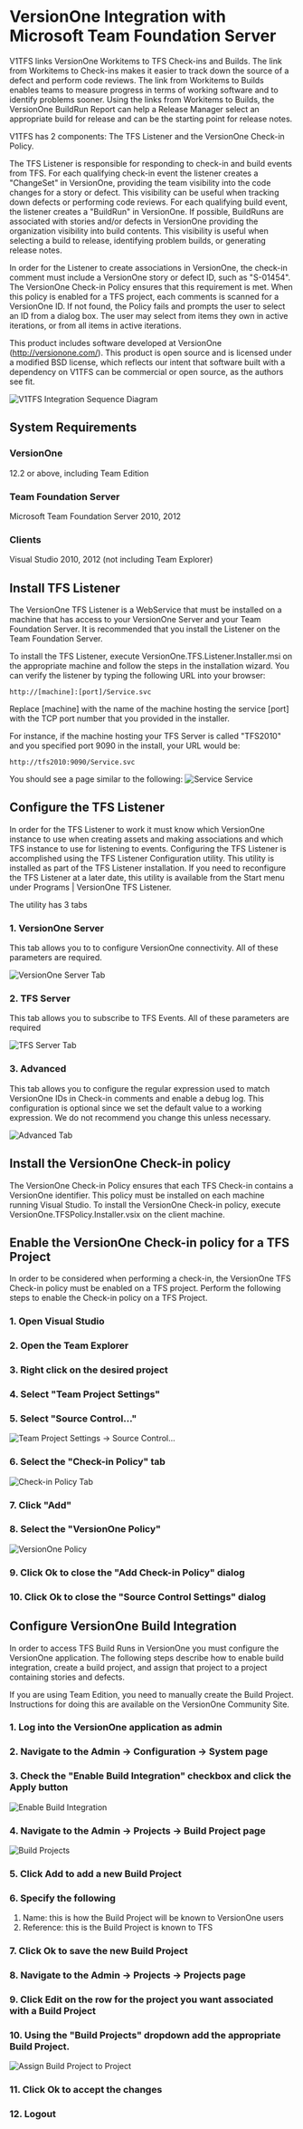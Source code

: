 # VersionOne Integration with Microsoft Team Foundation Server #

V1TFS links VersionOne Workitems to TFS Check-ins and Builds. The link from Workitems to Check-ins makes it easier to track down the source of a defect and perform code reviews. The link from Workitems to Builds enables teams to measure progress in terms of working software and to identify problems sooner. Using the links from Workitems to Builds, the VersionOne BuildRun Report can help a Release Manager select an appropriate build for release and can be the starting point for release notes.

V1TFS has 2 components: The TFS Listener and the VersionOne Check-in Policy.

The TFS Listener is responsible for responding to check-in and build events from TFS. For each qualifying check-in event the listener creates a "ChangeSet" in VersionOne, providing the team visibility into the code changes for a story or defect. This visibility can be useful when tracking down defects or performing code reviews. For each qualifying build event, the listener creates a "BuildRun" in VersionOne. If possible, BuildRuns are associated with stories and/or defects in VersionOne providing the organization visibility into build contents. This visibility is useful when selecting a build to release, identifying problem builds, or generating release notes.

In order for the Listener to create associations in VersionOne, the check-in comment must include a VersionOne story or defect ID, such as "S-01454". The VersionOne Check-in Policy ensures that this requirement is met. When this policy is enabled for a TFS project, each comments is scanned for a VersionOne ID. If not found, the Policy fails and prompts the user to select an ID from a dialog box. The user may select from items they own in active iterations, or from all items in active iterations.

This product includes software developed at VersionOne (http://versionone.com/). This product is open source and is licensed under a modified BSD license, which reflects our intent that software built with a dependency on V1TFS can be commercial or open source, as the authors see fit.

![V1TFS Integration Sequence Diagram](https://raw.github.com/versionone/V1TFS/master/doc/images/V1TFS_Integration_Sequence.png "V1TFS Integration Sequence Diagram")

## System Requirements ##

### VersionOne ###
12.2 or above, including Team Edition

### Team Foundation Server ###
Microsoft Team Foundation Server 2010, 2012

### Clients ###
Visual Studio 2010, 2012 (not including Team Explorer)

## Install TFS Listener

The VersionOne TFS Listener is a WebService that must be installed on a machine that has access to your VersionOne Server and your Team Foundation Server. It is recommended that you install the Listener on the Team Foundation Server.

To install the TFS Listener, execute VersionOne.TFS.Listener.Installer.msi on the appropriate machine and follow the steps in the installation wizard. You can verify the listener by typing the following URL into your browser:
```url
http://[machine]:[port]/Service.svc
```

Replace [machine] with the name of the machine hosting the service [port] with the TCP port number that you provided in the installer.

For instance, if the machine hosting your TFS Server is called "TFS2010" and you specified port 9090 in the install, your URL would be:
```url
http://tfs2010:9090/Service.svc 
```
You should see a page similar to the following:
![Service Service](https://raw.github.com/versionone/V1TFS/master/doc/images/images/ListenerWorks.png "Listener Works")

## Configure the TFS Listener

In order for the TFS Listener to work it must know which VersionOne instance to use when creating assets and making associations and which TFS instance to use for listening to events. Configuring the TFS Listener is accomplished using the TFS Listener Configuration utility. This utility is installed as part of the TFS Listener installation. If you need to reconfigure the TFS Listener at a later date, this utility is available from the Start menu under Programs | VersionOne TFS Listener.

The utility has 3 tabs

### 1. VersionOne Server 

This tab allows you to to configure VersionOne connectivity. All of these parameters are required.
 
![VersionOne Server Tab](https://raw.github.com/versionone/V1TFS/master/doc/images/V1Config.jpg "VersionOne Server")

### 2. TFS Server 

This tab allows you to subscribe to TFS Events. All of these parameters are required
 
![TFS Server Tab](https://raw.github.com/versionone/V1TFS/master/doc/images/TFSConfig.jpg "TFS Server")

### 3. Advanced 

This tab allows you to configure the regular expression used to match VersionOne IDs in Check-in comments and enable a debug log. This configuration is optional since we set the default value to a working expression. We do not recommend you change this unless necessary.
 
![Advanced Tab](https://raw.github.com/versionone/V1TFS/master/doc/images//AdvancedConfig.jpg "Advanced")

## Install the VersionOne Check-in policy
The VersionOne Check-in Policy ensures that each TFS Check-in contains a VersionOne identifier. This policy must be installed on each machine running Visual Studio. To install the VersionOne Check-in policy, execute VersionOne.TFSPolicy.Installer.vsix on the client machine.

## Enable the VersionOne Check-in policy for a TFS Project

In order to be considered when performing a check-in, the VersionOne TFS Check-in policy must be enabled on a TFS project. Perform the following steps to enable the Check-in policy on a TFS Project.

### 1. Open Visual Studio
### 2. Open the Team Explorer
### 3. Right click on the desired project
### 4. Select "Team Project Settings"
### 5. Select "Source Control..."
![Team Project Settings -> Source Control...](https://raw.github.com/versionone/V1TFS/master/doc/images/TFS.EnablePolicy.1.jpg "Team Project Settings -> Source Control...")
### 6. Select the "Check-in Policy" tab
![Check-in Policy Tab](https://raw.github.com/versionone/V1TFS/master/doc/images/TFS.EnablePolicy.2.jpg "Check-in Policy")
### 7. Click "Add"
### 8. Select the "VersionOne Policy"
![VersionOne Policy](https://raw.github.com/versionone/V1TFS/master/doc/images/TFS.EnablePolicy.3.jpg "VersionOne Policy")
### 9. Click Ok to close the "Add Check-in Policy" dialog
### 10. Click Ok to close the "Source Control Settings" dialog

## Configure VersionOne Build Integration

In order to access TFS Build Runs in VersionOne you must configure the VersionOne application. The following steps describe how to enable build integration, create a build project, and assign that project to a project containing stories and defects.

If you are using Team Edition, you need to manually create the Build Project. Instructions for doing this are available on the VersionOne Community Site. 

### 1. Log into the VersionOne application as admin
### 2. Navigate to the Admin -> Configuration -> System page
### 3. Check the "Enable Build Integration" checkbox and click the Apply button
![Enable Build Integration](https://raw.github.com/versionone/V1TFS/master/doc/images/EnableBuildIntegration.jpg "Enable Build Integration")
### 4. Navigate to the Admin -> Projects -> Build Project page
![Build Projects](https://raw.github.com/versionone/V1TFS/master/doc/images/BuildProjects.jpg "Build Projects")
### 5. Click Add to add a new Build Project
### 6. Specify the following
1. Name: this is how the Build Project will be known to VersionOne users
2. Reference: this is the Build Project is known to TFS

### 7. Click Ok to save the new Build Project
### 8. Navigate to the Admin -> Projects -> Projects page
### 9. Click Edit on the row for the project you want associated with a Build Project
### 10. Using the "Build Projects" dropdown add the appropriate Build Project.
![Assign Build Project to Project](https://raw.github.com/versionone/V1TFS/master/doc/images/AssignBuildProjectToProject.jpg "Assign Build Project to Project")
### 11. Click Ok to accept the changes
### 12. Logout
